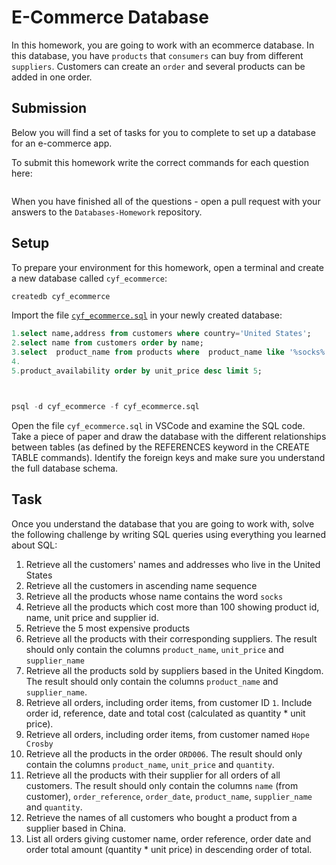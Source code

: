 # E-Commerce Database

In this homework, you are going to work with an ecommerce database. In this database, you have `products` that `consumers` can buy from different `suppliers`. Customers can create an `order` and several products can be added in one order.

## Submission

Below you will find a set of tasks for you to complete to set up a database for an e-commerce app.

To submit this homework write the correct commands for each question here:
```sql


```

When you have finished all of the questions - open a pull request with your answers to the `Databases-Homework` repository.

## Setup

To prepare your environment for this homework, open a terminal and create a new database called `cyf_ecommerce`:

```sql
createdb cyf_ecommerce
```

Import the file [`cyf_ecommerce.sql`](./cyf_ecommerce.sql) in your newly created database:

```sql
1.select name,address from customers where country='United States';
2.select name from customers order by name;
3.select  product_name from products where  product_name like '%socks%';select unit_price from;
4.
5.product_availability order by unit_price desc limit 5;



psql -d cyf_ecommerce -f cyf_ecommerce.sql
```

Open the file `cyf_ecommerce.sql` in VSCode and examine the SQL code. Take a piece of paper and draw the database with the different relationships between tables (as defined by the REFERENCES keyword in the CREATE TABLE commands). Identify the foreign keys and make sure you understand the full database schema.

## Task

Once you understand the database that you are going to work with, solve the following challenge by writing SQL queries using everything you learned about SQL:

1. Retrieve all the customers' names and addresses who live in the United States
2. Retrieve all the customers in ascending name sequence
3. Retrieve all the products whose name contains the word `socks`
4. Retrieve all the products which cost more than 100 showing product id, name, unit price and supplier id.
5. Retrieve the 5 most expensive products
6. Retrieve all the products with their corresponding suppliers. The result should only contain the columns `product_name`, `unit_price` and `supplier_name`
7. Retrieve all the products sold by suppliers based in the United Kingdom. The result should only contain the columns `product_name` and `supplier_name`.
8. Retrieve all orders, including order items, from customer ID `1`. Include order id, reference, date and total cost (calculated as quantity * unit price).
9. Retrieve all orders, including order items, from customer named `Hope Crosby`
10. Retrieve all the products in the order `ORD006`. The result should only contain the columns `product_name`, `unit_price` and `quantity`.
11. Retrieve all the products with their supplier for all orders of all customers. The result should only contain the columns `name` (from customer), `order_reference`, `order_date`, `product_name`, `supplier_name` and `quantity`.
12. Retrieve the names of all customers who bought a product from a supplier based in China.
13. List all orders giving customer name, order reference, order date and order total amount (quantity * unit price) in descending order of total.

